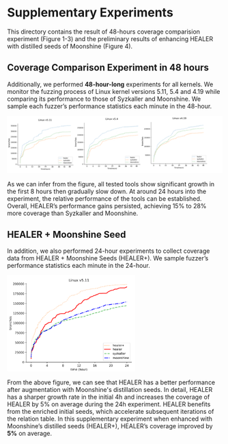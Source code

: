# Supplementary Experiments

This directory contains the result of 48-hours coverage comparision experiment (Figure 1-3) and 
the preliminary results of enhancing HEALER with distilled seeds of Moonshine (Figure 4). 

## Coverage Comparison Experiment in 48 hours 

Additionally, we performed **48-hour-long** experiments for all kernels.
We monitor the fuzzing process of Linux kernel versions 5.11, 5.4 and 4.19 
while comparing its performance to those of Syzkaller and Moonshine.
We sample each fuzzer’s performance statistics each minute in the 48-hour. 

<img src=./merged.PNG width="900"/>

As we can infer from the figure, all tested tools show significant growth in the first 8 hours then gradually slow down. At around 24 hours into the experiment, the relative performance of the tools can be established. Overall, HEALER’s performance gains persisted, achieving 15% to 28% more coverage than Syzkaller and Moonshine.

## HEALER + Moonshine Seed

In addition, we also performed 24-hour experiments to collect coverage data from HEALER + Moonshine Seeds (HEALER+).
We sample fuzzer’s performance statistics each minute in the 24-hour. 

<img src=./HEALER+Moonshine_seed.png width="300"/>

From the above figure, we can see that HEALER has a better performance after augmentation with Moonshine's distillation seeds. In detail, HEALER has a sharper growth rate in the initial 4h and increases the coverage of HEALER by 5% on average during the 24h experiment. 
HEALER benefits from the enriched initial seeds, which accelerate subsequent iterations of the relation table. 
In this supplementary experiment when enhanced with Moonshine’s distilled seeds (HEALER+), 
HEALER’s coverage improved by **5%** on average.
